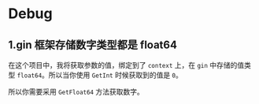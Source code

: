 # Debug

## 1.gin 框架存储数字类型都是 float64

在这个项目中，我将获取参数的值，绑定到了 `context` 上，在 `gin` 中存储的值类型 `float64`。所以当你使用 `GetInt` 时候获取到的值是 `0`。

所以你需要采用 `GetFloat64` 方法获取数字。